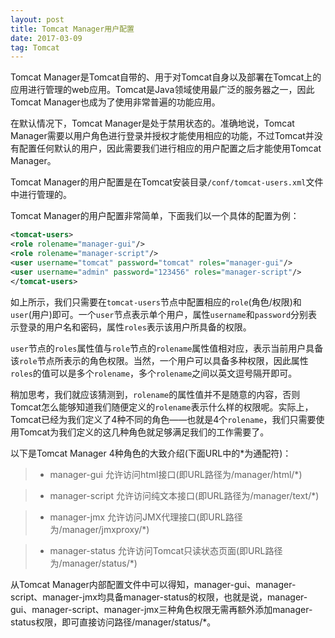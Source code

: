 ```yaml
---
layout: post
title: Tomcat Manager用户配置
date: 2017-03-09
tag: Tomcat
---
```


Tomcat Manager是Tomcat自带的、用于对Tomcat自身以及部署在Tomcat上的应用进行管理的web应用。Tomcat是Java领域使用最广泛的服务器之一，因此Tomcat Manager也成为了使用非常普遍的功能应用。

在默认情况下，Tomcat Manager是处于禁用状态的。准确地说，Tomcat Manager需要以用户角色进行登录并授权才能使用相应的功能，不过Tomcat并没有配置任何默认的用户，因此需要我们进行相应的用户配置之后才能使用Tomcat Manager。

Tomcat Manager的用户配置是在Tomcat安装目录```/conf/tomcat-users.xml```文件中进行管理的。

Tomcat Manager的用户配置非常简单，下面我们以一个具体的配置为例：
```xml
<tomcat-users>
<role rolename="manager-gui"/>
<role rolename="manager-script"/>
<user username="tomcat" password="tomcat" roles="manager-gui"/>
<user username="admin" password="123456" roles="manager-script"/>
</tomcat-users>
```

如上所示，我们只需要在`tomcat-users`节点中配置相应的`role`(角色/权限)和`user`(用户)即可。一个`user`节点表示单个用户，属性`username`和`password`分别表示登录的用户名和密码，属性`roles`表示该用户所具备的权限。

`user`节点的`roles`属性值与`role`节点的`rolename`属性值相对应，表示当前用户具备该`role`节点所表示的角色权限。当然，一个用户可以具备多种权限，因此属性`roles`的值可以是多个`rolename`，多个`rolename`之间以英文逗号隔开即可。

稍加思考，我们就应该猜测到，`rolename`的属性值并不是随意的内容，否则Tomcat怎么能够知道我们随便定义的`rolename`表示什么样的权限呢。实际上，Tomcat已经为我们定义了4种不同的角色——也就是4个`rolename`，我们只需要使用Tomcat为我们定义的这几种角色就足够满足我们的工作需要了。

以下是Tomcat Manager 4种角色的大致介绍(下面URL中的*为通配符)：

>- manager-gui
允许访问html接口(即URL路径为/manager/html/*)

>- manager-script
允许访问纯文本接口(即URL路径为/manager/text/*)

>- manager-jmx
允许访问JMX代理接口(即URL路径为/manager/jmxproxy/*)

>- manager-status
允许访问Tomcat只读状态页面(即URL路径为/manager/status/*)

从Tomcat Manager内部配置文件中可以得知，manager-gui、manager-script、manager-jmx均具备manager-status的权限，也就是说，manager-gui、manager-script、manager-jmx三种角色权限无需再额外添加manager-status权限，即可直接访问路径/manager/status/*。